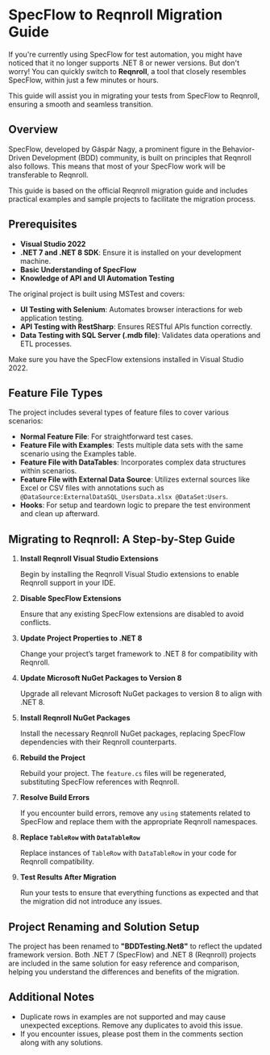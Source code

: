 # SpecFlow to Reqnroll Migration Guide

If you're currently using SpecFlow for test automation, you might have noticed that it no longer supports .NET 8 or newer versions. But don't worry! You can quickly switch to **Reqnroll**, a tool that closely resembles SpecFlow, within just a few minutes or hours.

This guide will assist you in migrating your tests from SpecFlow to Reqnroll, ensuring a smooth and seamless transition.

## Overview

SpecFlow, developed by Gáspár Nagy, a prominent figure in the Behavior-Driven Development (BDD) community, is built on principles that Reqnroll also follows. This means that most of your SpecFlow work will be transferable to Reqnroll.

This guide is based on the official Reqnroll migration guide and includes practical examples and sample projects to facilitate the migration process.

## Prerequisites

- **Visual Studio 2022**
- **.NET 7 and .NET 8 SDK**: Ensure it is installed on your development machine.
- **Basic Understanding of SpecFlow**
- **Knowledge of API and UI Automation Testing**

The original project is built using MSTest and covers:

- **UI Testing with Selenium**: Automates browser interactions for web application testing.
- **API Testing with RestSharp**: Ensures RESTful APIs function correctly.
- **Data Testing with SQL Server (.mdb file)**: Validates data operations and ETL processes.

Make sure you have the SpecFlow extensions installed in Visual Studio 2022.

## Feature File Types

The project includes several types of feature files to cover various scenarios:

- **Normal Feature File**: For straightforward test cases.
- **Feature File with Examples**: Tests multiple data sets with the same scenario using the Examples table.
- **Feature File with DataTables**: Incorporates complex data structures within scenarios.
- **Feature File with External Data Source**: Utilizes external sources like Excel or CSV files with annotations such as `@DataSource:ExternalDataSQL_UsersData.xlsx @DataSet:Users`.
- **Hooks**: For setup and teardown logic to prepare the test environment and clean up afterward.

## Migrating to Reqnroll: A Step-by-Step Guide

1. **Install Reqnroll Visual Studio Extensions**

   Begin by installing the Reqnroll Visual Studio extensions to enable Reqnroll support in your IDE.

2. **Disable SpecFlow Extensions**

   Ensure that any existing SpecFlow extensions are disabled to avoid conflicts.

3. **Update Project Properties to .NET 8**

   Change your project’s target framework to .NET 8 for compatibility with Reqnroll.

4. **Update Microsoft NuGet Packages to Version 8**

   Upgrade all relevant Microsoft NuGet packages to version 8 to align with .NET 8.

5. **Install Reqnroll NuGet Packages**

   Install the necessary Reqnroll NuGet packages, replacing SpecFlow dependencies with their Reqnroll counterparts.

6. **Rebuild the Project**

   Rebuild your project. The `feature.cs` files will be regenerated, substituting SpecFlow references with Reqnroll.

7. **Resolve Build Errors**

   If you encounter build errors, remove any `using` statements related to SpecFlow and replace them with the appropriate Reqnroll namespaces.

8. **Replace `TableRow` with `DataTableRow`**

   Replace instances of `TableRow` with `DataTableRow` in your code for Reqnroll compatibility.

9. **Test Results After Migration**

   Run your tests to ensure that everything functions as expected and that the migration did not introduce any issues.

## Project Renaming and Solution Setup

The project has been renamed to **"BDDTesting.Net8"** to reflect the updated framework version. Both .NET 7 (SpecFlow) and .NET 8 (Reqnroll) projects are included in the same solution for easy reference and comparison, helping you understand the differences and benefits of the migration.

## Additional Notes

- Duplicate rows in examples are not supported and may cause unexpected exceptions. Remove any duplicates to avoid this issue.
- If you encounter issues, please post them in the comments section along with any solutions.

